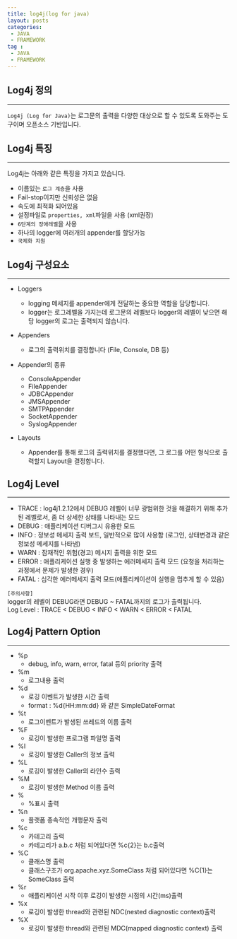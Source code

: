 ```yaml
---
title: log4j(log for java)
layout: posts
categories:
 - JAVA
 - FRAMEWORK
tag :
 - JAVA
 - FRAMEWORK
---
```

## __Log4j 정의__
---
`Log4j (Log for Java)`는 로그문의 출력을 다양한 대상으로 할 수 있도록 도와주는 도구이며 오픈소스 기반입니다.

## __Log4j 특징__
---
Log4j는 아래와 같은 특징을 가지고 있습니다.

- 이름있는 `로그 계층`을 사용
- Fail-stop이지만 신뢰성은 없음
- 속도에 최적화 되어있음
- 설정파일로 `properties, xml`파일을 사용 (xml권장)
- `6단계의 장애레벨`을 사용
- 하나의 logger에 여러개의 appender를 할당가능
- `국제화 지원`

## __Log4j 구성요소__
---
- Loggers
    - logging 메세지를 appender에게 전달하는 중요한 역할을 담당합니다.
    - logger는 로그레벨을 가지는데 로그문의 레벨보다 logger의 레벨이 낮으면 해당 logger의 로그는 출력되지 않습니다.

- Appenders
    - 로그의 출력위치를 결정합니다 (File, Console, DB 등)

- Appender의 종류
    - ConsoleAppender
    - FileAppender
    - JDBCAppender
    - JMSAppender
    - SMTPAppender
    - SocketAppender
    - SyslogAppender

- Layouts
    - Appender를 통해 로그의 출력위치를 결정했다면, 그 로그를 어떤 형식으로 출력할지 Layout을 결정합니다.

## __Log4j Level__
---
- TRACE : log4j1.2.12에서 DEBUG 레벨이 너무 광범위한 것을 해결하기 위해 추가된 레벨로서, 좀 더 상세한 상태를 나타내는 모드
- DEBUG : 애플리케이션 디버그시 유용한 모드
- INFO : 정보성 메세지 출력 보드, 일반적으로 많이 사용함 (로그인, 상태변경과 같은 정보성 메세지를 나타냄)
- WARN : 잠재적인 위험(경고) 메시지 출력을 위한 모드
- ERROR : 애플리케이션 실행 중 발생하는 에러메세지 출력 모드 (요청을 처리하는 과정에서 문제가 발생한 경우)
- FATAL : 심각한 에러메세지 출력 모드(애플리케이션이 실행을 멈추게 할 수 있음)

`[주의사항]`<br>
logger의 레벨이 DEBUG라면 DEBUG ~ FATAL까지의 로그가 출력됩니다.<br>
Log Level : TRACE < DEBUG < INFO < WARN < ERROR < FATAL

## __Log4j Pattern Option__
---
- %p
    - debug, info, warn, error, fatal 등의 priority 출력
- %m
    - 로그내용 출력
- %d
    - 로깅 이벤트가 발생한 시간 출력
    - format : %d{HH:mm:dd} 와 같은 SimpleDateFormat
- %t
    - 로그이벤트가 발생된 쓰레드의 이름 출력
- %F
    - 로깅이 발생한 프로그램 파일명 출력
- %I
    - 로깅이 발생한 Caller의 정보 출력
- %L
    - 로깅이 발생한 Caller의 라인수 출력
- %M
    - 로깅이 발생한 Method 이름 출력
- %
    - %표시 출력
- %n
    - 플랫폼 종속적인 개행문자 출력
- %c
    - 카테고리 출력
    - 카테고리가 a.b.c 처럼 되어있다면 %c{2}는 b.c출력
- %C
    - 클래스명 출력
    - 클래스구조가 org.apache.xyz.SomeClass 처럼 되어있다면 %C{1}는 SomeClass 출력
- %r
    - 애플리케이션 시작 이후 로깅이 발생한 시점의 시간(ms)출력
- %x
    - 로깅이 발생한 thread와 관련된 NDC(nested diagnostic context)출력
- %X
    - 로깅이 발생한 thread와 관련된 MDC(mapped diagnostic context) 출력
